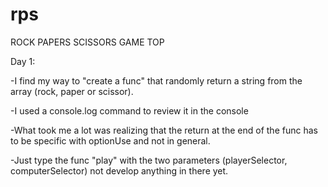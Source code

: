 # rps

ROCK PAPERS SCISSORS GAME TOP

Day 1:

-I find my way to "create a func" that randomly return a string from the array (rock, paper or scissor).

-I used a console.log command to review it in the console

-What took me a lot was realizing that the return at the end of the func has to be specific with optionUse and not in general.

-Just type the func "play" with the two parameters (playerSelector, computerSelector)
not develop anything in there yet.
